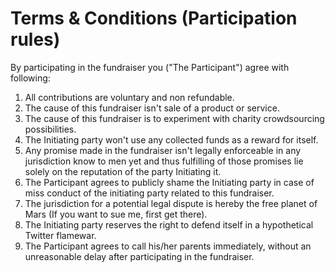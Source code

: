 # Terms & Conditions (Participation rules)
By participating in the fundraiser you ("The Participant") agree with following:
1. All contributions are voluntary and non refundable.
1. The cause of this fundraiser isn't sale of a product or service.
1. The cause of this fundraiser is to experiment with charity crowdsourcing possibilities.
1. The Initiating party won't use any collected funds as a reward for itself.
1. Any promise made in the fundraiser isn't legally enforceable in any jurisdiction know to men yet and thus fulfilling of those promises lie solely on the reputation of the party Initiating it.
1. The Participant agrees to publicly shame the Initiating party in case of miss conduct of the initiating party related to this fundraiser.
1. The jurisdiction for a potential legal dispute is hereby the free planet of Mars (If you want to sue me, first get there).
1. The Initiating party reserves the right to defend itself in a hypothetical Twitter flamewar.
1. The Participant agrees to call his/her parents immediately, without an unreasonable delay after participating in the fundraiser.